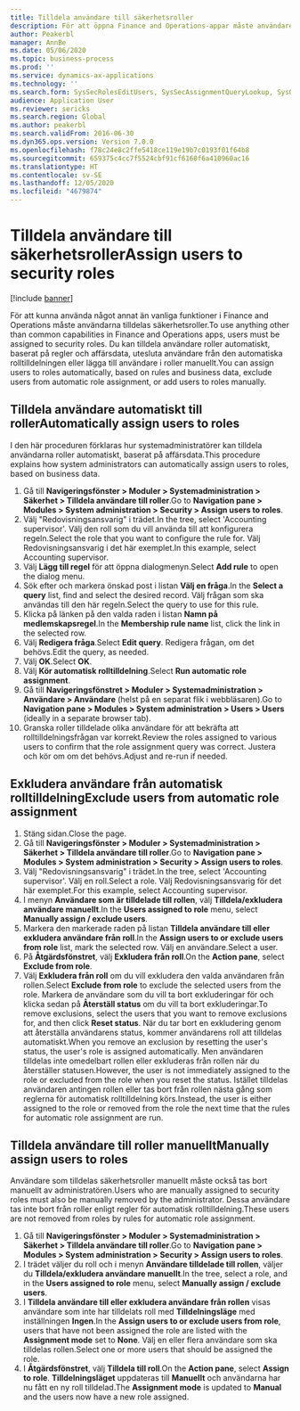 ```yaml
---
title: Tilldela användare till säkerhetsroller
description: För att öppna Finance and Operations-appar måste användaren tilldelas säkerhetsroller.
author: Peakerbl
manager: AnnBe
ms.date: 05/06/2020
ms.topic: business-process
ms.prod: ''
ms.service: dynamics-ax-applications
ms.technology: ''
ms.search.form: SysSecRolesEditUsers, SysSecAssignmentQueryLookup, SysQueryForm, SysSecRoleExcludeUsers
audience: Application User
ms.reviewer: sericks
ms.search.region: Global
ms.author: peakerbl
ms.search.validFrom: 2016-06-30
ms.dyn365.ops.version: Version 7.0.0
ms.openlocfilehash: f78c24e8c2ffe5418ce119e19b7c0193f01f64b8
ms.sourcegitcommit: 659375c4cc7f5524cbf91cf6160f6a410960ac16
ms.translationtype: HT
ms.contentlocale: sv-SE
ms.lasthandoff: 12/05/2020
ms.locfileid: "4679874"
---
```

# <a name="assign-users-to-security-roles"></a><span data-ttu-id="32308-103">Tilldela användare till säkerhetsroller</span><span class="sxs-lookup"><span data-stu-id="32308-103">Assign users to security roles</span></span>

[!include [banner](../../includes/banner.md)]

<span data-ttu-id="32308-104">För att kunna använda något annat än vanliga funktioner i Finance and Operations måste användarna tilldelas säkerhetsroller.</span><span class="sxs-lookup"><span data-stu-id="32308-104">To use anything other than common capabilities in Finance and Operations apps, users must be assigned to security roles.</span></span> <span data-ttu-id="32308-105">Du kan tilldela användare roller automatiskt, baserat på regler och affärsdata, utesluta användare från den automatiska rolltilldelningen eller lägga till användare i roller manuellt.</span><span class="sxs-lookup"><span data-stu-id="32308-105">You can assign users to roles automatically, based on rules and business data, exclude users from automatic role assignment, or add users to roles manually.</span></span>

## <a name="automatically-assign-users-to-roles"></a><span data-ttu-id="32308-106">Tilldela användare automatiskt till roller</span><span class="sxs-lookup"><span data-stu-id="32308-106">Automatically assign users to roles</span></span>
<span data-ttu-id="32308-107">I den här proceduren förklaras hur systemadministratörer kan tilldela användarna roller automatiskt, baserat på affärsdata.</span><span class="sxs-lookup"><span data-stu-id="32308-107">This procedure explains how system administrators can automatically assign users to roles, based on business data.</span></span> 
1. <span data-ttu-id="32308-108">Gå till **Navigeringsfönster > Moduler > Systemadministration > Säkerhet > Tilldela användare till roller**.</span><span class="sxs-lookup"><span data-stu-id="32308-108">Go to **Navigation pane > Modules > System administration > Security > Assign users to roles**.</span></span>
2. <span data-ttu-id="32308-109">Välj "Redovisningsansvarig" i trädet.</span><span class="sxs-lookup"><span data-stu-id="32308-109">In the tree, select 'Accounting supervisor'.</span></span> <span data-ttu-id="32308-110">Välj den roll som du vill använda till att konfigurera regeln.</span><span class="sxs-lookup"><span data-stu-id="32308-110">Select the role that you want to configure the rule for.</span></span> <span data-ttu-id="32308-111">Välj Redovisningsansvarig i det här exemplet.</span><span class="sxs-lookup"><span data-stu-id="32308-111">In this example, select Accounting supervisor.</span></span> 
3. <span data-ttu-id="32308-112">Välj **Lägg till regel** för att öppna dialogmenyn.</span><span class="sxs-lookup"><span data-stu-id="32308-112">Select **Add rule** to open the dialog menu.</span></span>
4. <span data-ttu-id="32308-113">Sök efter och markera önskad post i listan **Välj en fråga**.</span><span class="sxs-lookup"><span data-stu-id="32308-113">In the **Select a query** list, find and select the desired record.</span></span> <span data-ttu-id="32308-114">Välj frågan som ska användas till den här regeln.</span><span class="sxs-lookup"><span data-stu-id="32308-114">Select the query to use for this rule.</span></span>  
5. <span data-ttu-id="32308-115">Klicka på länken på den valda raden i listan **Namn på medlemskapsregel**.</span><span class="sxs-lookup"><span data-stu-id="32308-115">In the **Membership rule name** list, click the link in the selected row.</span></span>
6. <span data-ttu-id="32308-116">Välj **Redigera fråga**.</span><span class="sxs-lookup"><span data-stu-id="32308-116">Select **Edit query**.</span></span> <span data-ttu-id="32308-117">Redigera frågan, om det behövs.</span><span class="sxs-lookup"><span data-stu-id="32308-117">Edit the query, as needed.</span></span>  
7. <span data-ttu-id="32308-118">Välj **OK**.</span><span class="sxs-lookup"><span data-stu-id="32308-118">Select **OK**.</span></span>
8. <span data-ttu-id="32308-119">Välj **Kör automatisk rolltilldelning**.</span><span class="sxs-lookup"><span data-stu-id="32308-119">Select **Run automatic role assignment**.</span></span>
9. <span data-ttu-id="32308-120">Gå till **Navigeringsfönstret > Moduler > Systemadministration > Användare > Användare** (helst på en separat flik i webbläsaren).</span><span class="sxs-lookup"><span data-stu-id="32308-120">Go to **Navigation pane > Modules > System administration > Users > Users** (ideally in a separate browser tab).</span></span>
10. <span data-ttu-id="32308-121">Granska roller tilldelade olika användare för att bekräfta att rolltilldelningsfrågan var korrekt.</span><span class="sxs-lookup"><span data-stu-id="32308-121">Review the roles assigned to various users to confirm that the role assignment query was correct.</span></span> <span data-ttu-id="32308-122">Justera och kör om om det behövs.</span><span class="sxs-lookup"><span data-stu-id="32308-122">Adjust and re-run if needed.</span></span>

## <a name="exclude-users-from-automatic-role-assignment"></a><span data-ttu-id="32308-123">Exkludera användare från automatisk rolltilldelning</span><span class="sxs-lookup"><span data-stu-id="32308-123">Exclude users from automatic role assignment</span></span>
1. <span data-ttu-id="32308-124">Stäng sidan.</span><span class="sxs-lookup"><span data-stu-id="32308-124">Close the page.</span></span>
2. <span data-ttu-id="32308-125">Gå till **Navigeringsfönster > Moduler > Systemadministration > Säkerhet > Tilldela användare till roller**.</span><span class="sxs-lookup"><span data-stu-id="32308-125">Go to **Navigation pane > Modules > System administration > Security > Assign users to roles**.</span></span>
3. <span data-ttu-id="32308-126">Välj "Redovisningsansvarig" i trädet.</span><span class="sxs-lookup"><span data-stu-id="32308-126">In the tree, select 'Accounting supervisor'.</span></span> <span data-ttu-id="32308-127">Välj en roll.</span><span class="sxs-lookup"><span data-stu-id="32308-127">Select a role.</span></span> <span data-ttu-id="32308-128">Välj Redovisningsansvarig för det här exemplet.</span><span class="sxs-lookup"><span data-stu-id="32308-128">For this example, select Accounting supervisor.</span></span>  
4. <span data-ttu-id="32308-129">I menyn **Användare som är tilldelade till rollen**, välj **Tilldela/exkludera användare manuellt**.</span><span class="sxs-lookup"><span data-stu-id="32308-129">In the **Users assigned to role** menu, select **Manually assign / exclude users**.</span></span>
5. <span data-ttu-id="32308-130">Markera den markerade raden på listan **Tilldela användare till eller exkludera användare från roll**.</span><span class="sxs-lookup"><span data-stu-id="32308-130">In the **Assign users to or exclude users from role** list, mark the selected row.</span></span> <span data-ttu-id="32308-131">Välj en användare.</span><span class="sxs-lookup"><span data-stu-id="32308-131">Select a user.</span></span>  
6. <span data-ttu-id="32308-132">På **Åtgärdsfönstret**, välj **Exkludera från roll**.</span><span class="sxs-lookup"><span data-stu-id="32308-132">On the **Action pane**, select **Exclude from role**.</span></span>
7. <span data-ttu-id="32308-133">Välj **Exkludera från roll** om du vill exkludera den valda användaren från rollen.</span><span class="sxs-lookup"><span data-stu-id="32308-133">Select **Exclude from role** to exclude the selected users from the role.</span></span> <span data-ttu-id="32308-134">Markera de användare som du vill ta bort exkluderingar för och klicka sedan på **Återställ status** om du vill ta bort exkluderingar.</span><span class="sxs-lookup"><span data-stu-id="32308-134">To remove exclusions, select the users that you want to remove exclusions for, and then click **Reset status**.</span></span> <span data-ttu-id="32308-135">När du tar bort en exkludering genom att återställa användarens status, kommer användarens roll att tilldelas automatiskt.</span><span class="sxs-lookup"><span data-stu-id="32308-135">When you remove an exclusion by resetting the user's status, the user's role is assigned automatically.</span></span> <span data-ttu-id="32308-136">Men användaren tilldelas inte omedelbart rollen eller exkluderas från rollen när du återställer statusen.</span><span class="sxs-lookup"><span data-stu-id="32308-136">However, the user is not immediately assigned to the role or excluded from the role when you reset the status.</span></span> <span data-ttu-id="32308-137">Istället tilldelas användaren antingen rollen eller tas bort från rollen nästa gång som reglerna för automatisk rolltilldelning körs.</span><span class="sxs-lookup"><span data-stu-id="32308-137">Instead, the user is either assigned to the role or removed from the role the next time that the rules for automatic role assignment are run.</span></span>  

## <a name="manually-assign-users-to-roles"></a><span data-ttu-id="32308-138">Tilldela användare till roller manuellt</span><span class="sxs-lookup"><span data-stu-id="32308-138">Manually assign users to roles</span></span>
<span data-ttu-id="32308-139">Användare som tilldelas säkerhetsroller manuellt måste också tas bort manuellt av administratören.</span><span class="sxs-lookup"><span data-stu-id="32308-139">Users who are manually assigned to security roles must also be manually removed by the administrator.</span></span> <span data-ttu-id="32308-140">Dessa användare tas inte bort från roller enligt regler för automatisk rolltilldelning.</span><span class="sxs-lookup"><span data-stu-id="32308-140">These users are not removed from roles by rules for automatic role assignment.</span></span>

1. <span data-ttu-id="32308-141">Gå till **Navigeringsfönster > Moduler > Systemadministration > Säkerhet > Tilldela användare till roller**.</span><span class="sxs-lookup"><span data-stu-id="32308-141">Go to **Navigation pane > Modules > System administration > Security > Assign users to roles**.</span></span>
2. <span data-ttu-id="32308-142">I trädet väljer du roll och i menyn **Användare tilldelade till rollen**, väljer du **Tilldela/exkludera användare manuellt**.</span><span class="sxs-lookup"><span data-stu-id="32308-142">In the tree, select a role, and in the **Users assigned to role** menu, select **Manually assign / exclude users**.</span></span>
4. <span data-ttu-id="32308-143">I **Tilldela användare till eller exkludera användare från rollen** visas användare som inte har tilldelats roll med **Tilldelningsläge** med inställningen **Ingen**.</span><span class="sxs-lookup"><span data-stu-id="32308-143">In the **Assign users to or exclude users from role**, users that have not been assigned the role are listed with the **Assignment mode** set to **None**.</span></span> <span data-ttu-id="32308-144">Välj en eller flera användare som ska tilldelas rollen.</span><span class="sxs-lookup"><span data-stu-id="32308-144">Select one or more users that should be assigned the role.</span></span>
5. <span data-ttu-id="32308-145">I **Åtgärdsfönstret**, välj **Tilldela till roll**.</span><span class="sxs-lookup"><span data-stu-id="32308-145">On the **Action pane**, select **Assign to role**.</span></span> <span data-ttu-id="32308-146">**Tilldelningsläget** uppdateras till **Manuellt** och användarna har nu fått en ny roll tilldelad.</span><span class="sxs-lookup"><span data-stu-id="32308-146">The **Assignment mode** is updated to **Manual** and the users now have a new role assigned.</span></span>

